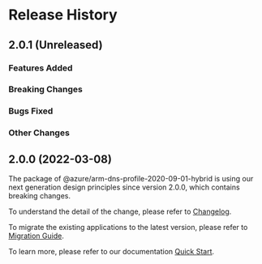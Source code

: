 # Release History

## 2.0.1 (Unreleased)

### Features Added

### Breaking Changes

### Bugs Fixed

### Other Changes

## 2.0.0 (2022-03-08)

The package of @azure/arm-dns-profile-2020-09-01-hybrid is using our next generation design principles since version 2.0.0, which contains breaking changes.

To understand the detail of the change, please refer to [Changelog](https://aka.ms/js-track2-changelog).

To migrate the existing applications to the latest version, please refer to [Migration Guide](https://aka.ms/js-track2-migration-guide).

To learn more, please refer to our documentation [Quick Start](https://aka.ms/js-track2-quickstart).
